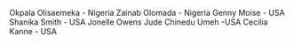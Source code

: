 

Okpala Olisaemeka - Nigeria 
Zainab Olomada - Nigeria
Genny Moise - USA
Shanika Smith - USA
Jonelle Owens 
Jude Chinedu Umeh -USA
Cecilia Kanne - USA
